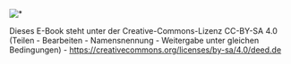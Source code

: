 <img src="cc-by-sa.png" alt="*" /><br />

Dieses E-Book steht unter der Creative-Commons-Lizenz CC-BY-SA 4.0 (Teilen - Bearbeiten - Namensnennung - Weitergabe unter gleichen Bedingungen) - <a href="https://creativecommons.org/licenses/by-sa/4.0/deed.de">https://creativecommons.org/licenses/by-sa/4.0/deed.de</a>